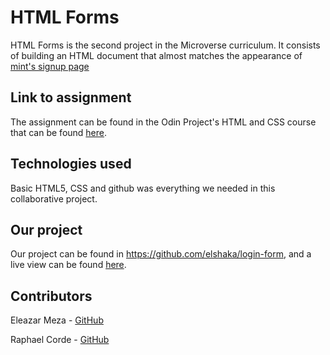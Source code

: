# HTML Forms

HTML Forms is the second project in the Microverse curriculum. It consists of building an HTML document that almost matches the appearance of [mint's signup page](https://mint.intuit.com/login.event?task=S)

## Link to assignment

The assignment can be found in the Odin Project's HTML and CSS course that can be found [here](https://www.theodinproject.com/courses/html5-and-css3/lessons/html-forms).

## Technologies used

Basic HTML5, CSS and github was everything we needed in this collaborative project.

## Our project

Our project can be found in https://github.com/elshaka/login-form, and a live view can be found [here](https://raw.githack.com/elshaka/login-form/master/index.html).

## Contributors

Eleazar Meza - [GitHub](https://github.com/elshaka)

Raphael Corde - [GitHub](https://github.com/phalado)
